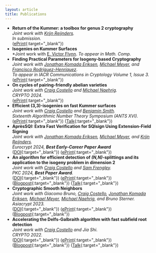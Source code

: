 ```yaml
---
layout: article
title: Publications
---
```

* **Return of the Kummer: a toolbox for genus 2 cryptography** \
*Joint work with [Krijn Reijnders](https://krijnreijnders.com/).*\
*In submission.*\
([ePrint](https://eprint.iacr.org/2024/948){:target="_blank"})
* **Isogenies on Kummer Surfaces**\
*Joint work with [E. Victor Flynn](https://people.maths.ox.ac.uk/flynn/).
*To appear in Math. Comp.*
* **Finding Practical Parameters for Isogeny-based Cryptography**\
*Joint work with [Jonathan Komada Eriksen](https://jonathke.github.io/), [Michael Meyer](https://www.uni-regensburg.de/informatik-data-science/datensicherheit-kryptographie/team/dr-michael-meyer/index.html), and [Francisco Rodríguez-Henríquez](https://delta.cs.cinvestav.mx/~francisco/)*.\
*To appear in IACR Communications in Cryptology Volume 1, Issue 3.*\
([ePrint](https://eprint.iacr.org/2024/1150){:target="_blank"})
* **On cycles of pairing-friendly abelian varieties** \
*Joint work with [Craig Costello](https://www.craigcostello.com.au/) and [Michael Naehrig](https://cryptosith.org/michael/).* \
*CRYPTO 2024.* \
([ePrint](https://eprint.iacr.org/2024/869.pdf){:target="_blank"})
* **Efficient (3,3)-isogenies on fast Kummer surfaces** \
*Joint work with [Craig Costello](https://www.craigcostello.com.au/) and [Benjamin Smith](https://www.lix.polytechnique.fr/~smith/).* \
*Sixteenth Algorithmic Number Theory Symposium (ANTS XVI).* \
([ePrint](https://eprint.iacr.org/2024/144.pdf){:target="_blank"}) ([Talk](https://antsmath.org/ANTSXVI/slides/Santos.pdf){:target="_blank"})
* **AprèsSQI: Extra Fast Verification for SQIsign Using Extension-Field Signing** \
*Joint work with [Jonathan Komada Eriksen](https://jonathke.github.io/), [Michael Meyer](https://www.uni-regensburg.de/informatik-data-science/datensicherheit-kryptographie/team/dr-michael-meyer/index.html), and [Krijn Reijnders](https://krijnreijnders.com/).* \
*Eurocrypt 2024, **Best Early-Career Paper Award*** \
([DOI](https://doi.org/10.1007/978-3-031-58716-0_3){:target="_blank"}) ([ePrint](https://eprint.iacr.org/2023/1559.pdf){:target="_blank"})
* **An algorithm for efficient detection of *(N,N)*-splittings and its application to the isogeny problem in dimension 2** \
*Joint work with [Craig Costello](https://www.craigcostello.com.au/) and [Sam Frengley](https://www.dpmms.cam.ac.uk/~stf32/).* \
*PKC 2024, **Best Paper Award**.* \
([DOI](https://doi.org/10.1007/978-3-031-57725-3_6){:target="_blank"}) ([ePrint](https://eprint.iacr.org/2022/1736.pdf){:target="_blank"}) ([Blogpost](https://www.mariascrs.com/2023/01/09/splitsearcher.html){:target="_blank"}) ([Talk](https://youtu.be/hIRiGG2ch2k?si=_P2uE3s-hcNkN_6Y){:target="_blank"})
* **Cryptographic Smooth Neighbors** \
*Joint work with Giacomo Bruno, [Craig Costello](https://www.craigcostello.com.au/), [Jonathan Komada Eriksen](https://jonathke.github.io/), [Michael Meyer]((https://www.uni-regensburg.de/informatik-data-science/datensicherheit-kryptographie/team/dr-michael-meyer/index.html)), [Michael Naehrig](https://cryptosith.org/michael/), and Bruno Sterner.* \
*Asiacrypt 2023.* \
([DOI](https://doi.org/10.1007/978-981-99-8739-9_7){:target="_blank"}) ([ePrint](https://eprint.iacr.org/2022/1439.pdf){:target="_blank"}) ([Blogpost](https://www.mariascrs.com/2022/10/24/twinsmooths.html){:target="_blank"})
* **Accelerating the Delfs-Galbraith algorithm with fast subfield root detection** \
*Joint work with [Craig Costello](https://www.craigcostello.com.au/) and Jia Shi.* \
*CRYPTO 2022.* \
([DOI](https://doi.org/10.1007/978-3-031-15982-4_10){:target="_blank"}) ([ePrint](https://eprint.iacr.org/2021/1488.pdf){:target="_blank"}) ([Blogpost](https://mariascrs.github.io/2021/11/16/supersolver.html){:target="_blank"}) ([Talk](https://www.youtube.com/watch?v=XzdcRcb65UM&t=1s){:target="_blank"})
